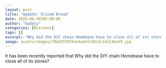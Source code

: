 ```yaml
---
layout: post
title: "Update: Sliced Bread"
date: 2025-06-26T05:00:00
author: "badely"
categories: [Business]
tags: []
excerpt: "Why did the DIY chain Homebase have to close all of its stores?"
image: assets/images/79e55570f5e14adefc50c5c1d112be49.jpg
---
```


It has been recently reported that Why did the DIY chain Homebase have to close all of its stores?

